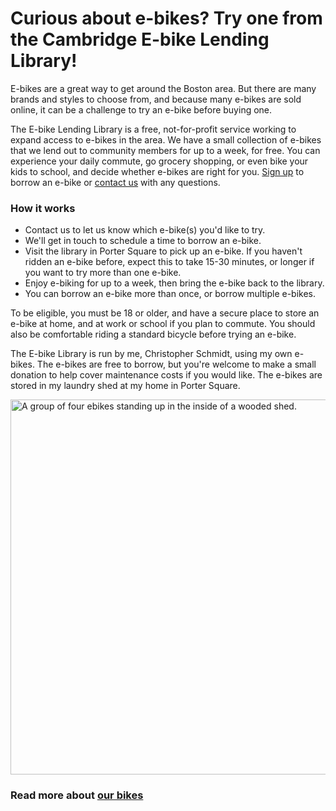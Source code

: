 # Curious about e-bikes? Try one from the Cambridge E-bike Lending Library!

E-bikes are a great way to get around the Boston area. But there are
many brands and styles to choose from, and because many e-bikes are sold
online, it can be a challenge to try an e-bike before buying one.

The E-bike Lending Library is a free, not-for-profit service working to expand
access to e-bikes in the area. We have a small collection of e-bikes that we
lend out to community members for up to a week, for free. You can experience
your daily commute, go grocery shopping, or even bike your kids to school, and
decide whether e-bikes are right for you. [Sign
up](https://forms.gle/ZykVSUUp2KPBHxfv5) to borrow an e-bike or [contact
us](mailto:hi@ebikelibrarycville.org) with any questions.

### How it works

* Contact us to let us know which e-bike(s) you'd like to try.
* We'll get in touch to schedule a time to borrow an e-bike.
* Visit the library in Porter Square to pick up an e-bike. If you haven't
    ridden an e-bike before, expect this to take 15-30 minutes, or
    longer if you want to try more than one e-bike.
* Enjoy e-biking for up to a week, then bring the e-bike back to the
    library.
* You can borrow an e-bike more than once, or borrow multiple e-bikes.

To be eligible, you must be 18 or older, and have a secure place to
store an e-bike at home, and at work or school if you plan to commute.
You should also be comfortable riding a standard bicycle before trying
an e-bike.

The E-bike Library is run by me, Christopher Schmidt, using my own e-bikes.
The e-bikes are free to borrow, but you're welcome to make a small donation to
help cover maintenance costs if you would like. The e-bikes are stored in my
laundry shed at my home in Porter Square.

<img src="/ebikes/bikeshed-scaled.jpg" width=600 alt="A group of four ebikes standing up in the inside of a wooded shed." />

### Read more about [our bikes](/our-bikes)
